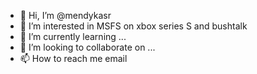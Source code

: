 - 👋 Hi, I’m @mendykasr
- 👀 I’m interested in MSFS on xbox series S and bushtalk
- 🌱 I’m currently learning ...
- 💞️ I’m looking to collaborate on ...
- 📫 How to reach me email

<!---
mendykasr/mendykasr is a ✨ special ✨ repository because its `README.md` (this file) appears on your GitHub profile.
You can click the Preview link to take a look at your changes.
--->
